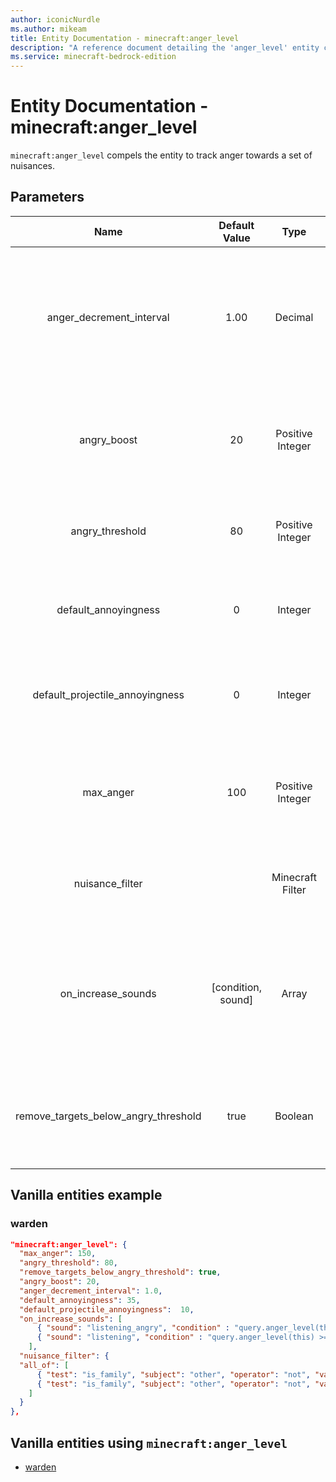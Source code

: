 ```yaml
---
author: iconicNurdle
ms.author: mikeam
title: Entity Documentation - minecraft:anger_level
description: "A reference document detailing the 'anger_level' entity component"
ms.service: minecraft-bedrock-edition
---
```


# Entity Documentation - minecraft:anger_level

`minecraft:anger_level` compels the entity to track anger towards a set of nuisances.

## Parameters

| Name| Default Value| Type| Description |
|:-----------:|:-----------:|:-----------:|:-----------:|
| anger_decrement_interval| 1.00| Decimal| Anger level will decay over time. Defines how often anger towards all nuisances will decrease by one |
| angry_boost| 20| Positive Integer| Anger boost applied to angry threshold when the entity gets angry |
| angry_threshold| 80| Positive Integer| Defines when the entity is considered angry at a nuisance |
| default_annoyingness| 0 | Integer | Specifies the amount to raise anger level with each provocation |
| default_projectile_annoyingness| 0 | Integer | Specifies the amount to raise anger level with each projectile hit |
| max_anger| 100 | Positive Integer| The maximum anger level that can be reached. Applies to any nuisance |
| nuisance_filter| | Minecraft Filter| Filter that is applied to determine if a mob can be a nuisance |
| on_increase_sounds|[condition, sound] |Array| Sounds to play when the entity is getting provoked. Evaluated in order; the first matching condition wins|
| remove_targets_below_angry_threshold| true| Boolean| Defines if the entity should remove target if it falls below 'angry' threshold |

## Vanilla entities example

### warden

```json
"minecraft:anger_level": {
  "max_anger": 150,
  "angry_threshold": 80,
  "remove_targets_below_angry_threshold": true,
  "angry_boost": 20,
  "anger_decrement_interval": 1.0,
  "default_annoyingness": 35,
  "default_projectile_annoyingness":  10,
  "on_increase_sounds": [
      { "sound": "listening_angry", "condition" : "query.anger_level(this) >= 40" },
      { "sound": "listening", "condition" : "query.anger_level(this) >= 0" }
    ],
  "nuisance_filter": {
  "all_of": [
      { "test": "is_family", "subject": "other", "operator": "not", "value": "warden" },
      { "test": "is_family", "subject": "other", "operator": "not", "value": "inanimate" }
    ]
  }
},
```

## Vanilla entities using `minecraft:anger_level`

- [warden](../../../../Source/VanillaBehaviorPack_Snippets/entities/warden.md)
